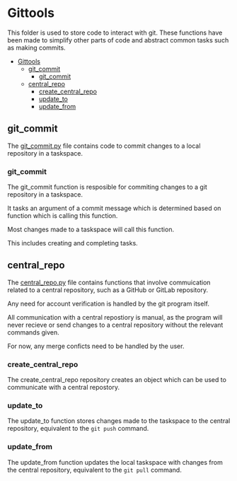 # Gittools

This folder is used to store code to interact with git. 
These functions have been made to simplify other parts 
of code and abstract common tasks such as making commits. 

- [Gittools](#gittools)
  - [git_commit](#git_commit)
    - [git_commit](#git_commit-1)
  - [central_repo](#central_repo)
    - [create_central_repo](#create_central_repo)
    - [update_to](#update_to)
    - [update_from](#update_from)


## git_commit 

The [git_commit.py](git_commit.py) file contains code to commit changes
to a local repository in a taskspace. 

### git_commit

The git_commit function is resposible for 
commiting changes to a git repository in a taskspace. 

It tasks an argument of a commit message which is 
determined based on function which is calling this function. 

Most changes made to a taskspace will call this function.

This includes creating and completing tasks. 

## central_repo
The [central_repo.py](central_repo.py) file contains functions 
that involve commuication related to a central repository, 
such as a GitHub or GitLab repository. 

Any need for account verification is handled by 
the git program itself. 

All communication with a central repostiory is manual, 
as the program will never recieve or send changes
to a central repository without the relevant commands 
given. 

For now, any merge conficts need to be handled by the user. 

### create_central_repo
The create_central_repo repository creates an object 
which can be used to communicate with a central repostory.

### update_to 
The update_to function stores changes made to the taskspace 
to the central repository, equivalent to the 
```git push``` command. 

### update_from 
The update_from function updates the local
taskspace with changes from the 
central repository, equivalent to the 
```git pull``` command. 